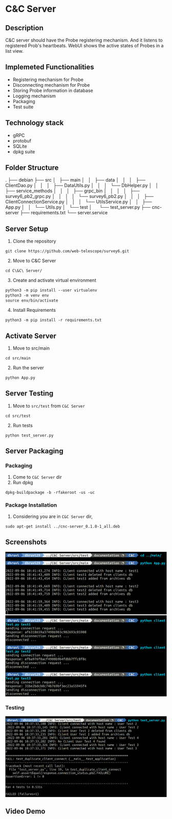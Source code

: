 # C&C Server

## Description
C&C server should have the Probe registering mechanism. And it listens to registered Prob's heartbeats.  WebUI shows the active states of Probes in a list view.

## Implemeted Functionalities
* Registering mechanism for Probe
* Disconnecting mechanism for Probe
* Storing Probe information in database
* Logging mechanism
* Packaging
* Test suite

## Technology stack
* gRPC
* protobuf
* SQLite
* dpkg suite

## Folder Structure
.
├── debian
├── src
│   ├── main
│   │   ├── data
│   │   │   ├── ClientDao.py
│   │   │   ├── DataUtils.py
│   │   │   └── DbHelper.py
│   │   ├── service_methods
│   │   │   ├── grpc_bin
│   │   │   │   ├── survey6_pb2_grpc.py
│   │   │   │   └── survey6_pb2.py
│   │   │   ├── ClientConnectionService.py
│   │   │   └── UtilsService.py
│   │   ├── App.py
│   │   └── Utils.py
│   └── test
│       └── test_server.py
├── cnc-server
├── requirements.txt
└── server.service

## Server Setup
1. Clone the repository
```
git clone https://github.com/web-telescope/survey6.git
```
2. Move to C&C Server
```
cd C\&C\ Server/
```
3. Create and activate virtual environment
```
python3 -m pip install --user virtualenv
python3 -m venv env
source env/bin/activate
```
4. Install Requirements
```
python3 -m pip install -r requirements.txt
```

## Activate Server
1. Move to src/main
```
cd src/main
```
2. Run the server
```
python App.py
```

## Server Testing
1. Move to `src/test` from `C&C Server`
```
cd src/test
```
2. Run tests
```
python test_server.py
```
## Server Packaging

### Packaging
1. Come to `C&C Server` dir
2. Run dpkg
```
dpkg-buildpackage -b -rfakeroot -us -uc
```

### Package Installation
1. Considering you are in `C&C Server` dir,
``` 
sudo apt-get install ../cnc-server_0.1.0-1_all.deb
```

## Screenshots
![](./screenshots/log1.png)
![](./screenshots/test1.png)

### Testing
![](./screenshots/testcases.png)


## Video Demo